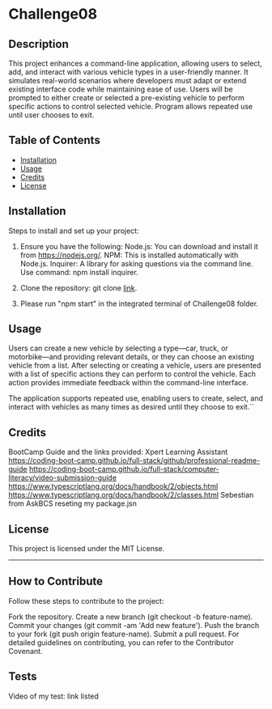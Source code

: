 # Challenge08

## Description
This project enhances a command-line application, allowing users to select, add, and interact with various vehicle types in a user-friendly manner. It simulates real-world scenarios where developers must adapt or extend existing interface code while maintaining ease of use. 
Users will be prompted to either create or selected a pre-existing vehicle to perform specific actions to control selected vehicle. Program allows repeated use until user chooses to exit.

## Table of Contents
- [Installation](#installation)
- [Usage](#usage)
- [Credits](#credits)
- [License](#license)

## Installation

Steps to install and set up your project:
1. Ensure you have the following:
   Node.js: You can download and install it from https://nodejs.org/.
   NPM: This is installed automatically with Node.js.
   Inquirer: A library for asking questions via the command line. Use command: npm install inquirer.
   
2. Clone the repository: git clone [link](https://github.com/McMulle20/Challenge08).

3. Please run "npm start" in the integrated terminal of Challenge08 folder.

## Usage

Users can create a new vehicle by selecting a type—car, truck, or motorbike—and providing relevant details, or they can choose an existing vehicle from a list. After selecting or creating a vehicle, users are presented with a list of specific actions they can perform to control the vehicle. Each action provides immediate feedback within the command-line interface.

The application supports repeated use, enabling users to create, select, and interact with vehicles as many times as desired until they choose to exit.``

## Credits

BootCamp Guide and the links provided: 
Xpert Learning Assistant 
https://coding-boot-camp.github.io/full-stack/github/professional-readme-guide https://coding-boot-camp.github.io/full-stack/computer-literacy/video-submission-guide
https://www.typescriptlang.org/docs/handbook/2/objects.html
https://www.typescriptlang.org/docs/handbook/2/classes.html
Sebestian from AskBCS reseting my package.jsn

## License

This project is licensed under the MIT License.

---
## How to Contribute

Follow these steps to contribute to the project:

Fork the repository.
Create a new branch (git checkout -b feature-name).
Commit your changes (git commit -am 'Add new feature').
Push the branch to your fork (git push origin feature-name).
Submit a pull request. For detailed guidelines on contributing, you can refer to the Contributor Covenant.

## Tests

Video of my test: link listed
